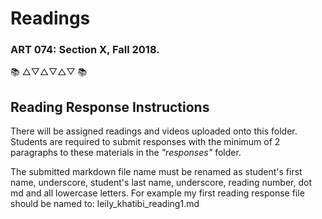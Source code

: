 # Readings
### ART 074: Section X, Fall 2018.

:books: △▽△▽△▽ :books:

## Reading Response Instructions
There will be assigned readings and videos uploaded onto this folder. Students are required to submit responses with the minimum of 2 paragraphs to these materials in the *"responses"* folder.

The submitted markdown file name must be renamed as student's first name, underscore, student's last name, underscore, reading number, dot md and all lowercase letters. For example my first reading response file should be named to: leily_khatibi_reading1.md
